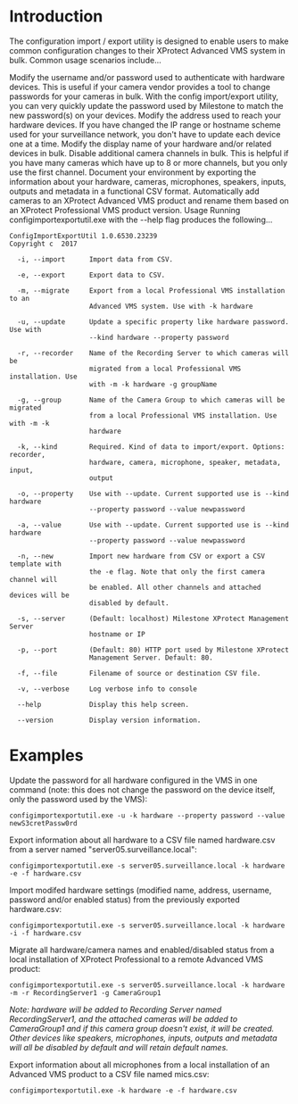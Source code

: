 # Introduction
The configuration import / export utility is designed to enable users to make common configuration changes to their XProtect Advanced VMS system in bulk. Common usage scenarios include...

Modify the username and/or password used to authenticate with hardware devices. This is useful if your camera vendor provides a tool to change passwords for your cameras in bulk. With the config import/export utility, you can very quickly update the password used by Milestone to match the new password(s) on your devices.
Modify the address used to reach your hardware devices. If you have changed the IP range or hostname scheme used for your surveillance network, you don't have to update each device one at a time.
Modify the display name of your hardware and/or related devices in bulk.
Disable additional camera channels in bulk. This is helpful if you have many cameras which have up to 8 or more channels, but you only use the first channel.
Document your environment by exporting the information about your hardware, cameras, microphones, speakers, inputs, outputs and metadata in a functional CSV format.
Automatically add cameras to an XProtect Advanced VMS product and rename them based on an XProtect Professional VMS product version.
Usage
Running configimportexportutil.exe with the --help flag produces the following...
 
```
ConfigImportExportUtil 1.0.6530.23239
Copyright c  2017

  -i, --import      Import data from CSV.

  -e, --export      Export data to CSV.

  -m, --migrate     Export from a local Professional VMS installation to an
                    Advanced VMS system. Use with -k hardware

  -u, --update      Update a specific property like hardware password. Use with
                    --kind hardware --property password

  -r, --recorder    Name of the Recording Server to which cameras will be
                    migrated from a local Professional VMS installation. Use
                    with -m -k hardware -g groupName

  -g, --group       Name of the Camera Group to which cameras will be migrated
                    from a local Professional VMS installation. Use with -m -k
                    hardware

  -k, --kind        Required. Kind of data to import/export. Options: recorder,
                    hardware, camera, microphone, speaker, metadata, input,
                    output

  -o, --property    Use with --update. Current supported use is --kind hardware
                    --property password --value newpassword

  -a, --value       Use with --update. Current supported use is --kind hardware
                    --property password --value newpassword

  -n, --new         Import new hardware from CSV or export a CSV template with
                    the -e flag. Note that only the first camera channel will
                    be enabled. All other channels and attached devices will be
                    disabled by default.

  -s, --server      (Default: localhost) Milestone XProtect Management Server
                    hostname or IP

  -p, --port        (Default: 80) HTTP port used by Milestone XProtect
                    Management Server. Default: 80.

  -f, --file        Filename of source or destination CSV file.

  -v, --verbose     Log verbose info to console

  --help            Display this help screen.

  --version         Display version information.
```  

# Examples
Update the password for all hardware configured in the VMS in one command (note: this does not change the password on the device itself, only the password used by the VMS):
```
configimportexportutil.exe -u -k hardware --property password --value newS3cretPassw0rd
```

Export information about all hardware to a CSV file named hardware.csv from a server named "server05.surveillance.local":
```
configimportexportutil.exe -s server05.surveillance.local -k hardware -e -f hardware.csv
```

Import modifed hardware settings (modified name, address, username, password and/or enabled status) from the previously exported hardware.csv:
``` 
configimportexportutil.exe -s server05.surveillance.local -k hardware -i -f hardware.csv
```

Migrate all hardware/camera names and enabled/disabled status from a local installation of XProtect Professional to a remote Advanced VMS product:
``` 
configimportexportutil.exe -s server05.surveillance.local -k hardware -m -r RecordingServer1 -g CameraGroup1
```
_Note: hardware will be added to Recording Server named RecordingServer1, and the attached cameras will be added to CameraGroup1 and if this camera group doesn't exist, it will be created. Other devices like speakers, microphones, inputs, outputs and metadata will all be disabled by default and will retain default names._

Export information about all microphones from a local installation of an Advanced VMS product to a CSV file named mics.csv:
``` 
configimportexportutil.exe -k hardware -e -f hardware.csv
```
